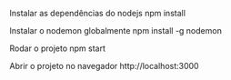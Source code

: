 Instalar as dependências do nodejs
npm install

Instalar o nodemon globalmente
npm install -g nodemon

Rodar o projeto
npm start

Abrir o projeto no navegador
http://localhost:3000
